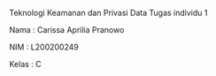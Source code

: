 Teknologi Keamanan dan Privasi Data
Tugas individu 1

Nama : Carissa Aprilia Pranowo

NIM   : L200200249

Kelas : C
